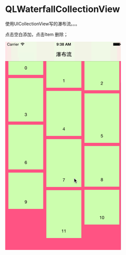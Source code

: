 # QLWaterfallCollectionView
使用UICollectionView写的瀑布流。。。

点击空白添加，点击Item 删除；


![GitHub][github]

[github]: https://github.com/SummerHanada/QLWaterfallCollectionView/blob/master/QLWaterFall.gif "GitHub,Social Coding"
